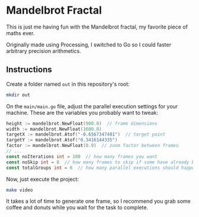 # Mandelbrot Fractal

This is just me having fun with the Mandelbrot fractal, my favorite piece
of maths ever.

Originally made using Processing, I switched to Go so I could faster arbitrary
precision arithmetics.

## Instructions

Create a folder named `out` in this repository's root:

``` sh
mkdir out
```

On the `main/main.go` file, adjust the parallel execution settings for
your machine. These are the variables you probably want to tweak:

``` go
height := mandelbrot.NewFloat(900.0)  // frame dimensions
width := mandelbrot.NewFloat(1600.0)
targetX := mandelbrot.Atof("-0.6567347481")  // target point
targetY := mandelbrot.Atof("0.3416144335")
factor := mandelbrot.NewFloat(0.9)  // zoom factor between frames
// ...
const noIterations int = 100  // how many frames you want
const noSkip int = 8  // how many frames to skip if some have already been generated
const totalGroups int = 6  // how many parallel executions should happen at once
```

Now, just execute the project:

``` sh
make video
```

It takes a lot of time to generate one frame, so I recommend you grab some
coffee and donuts while you wait for the task to complete.
